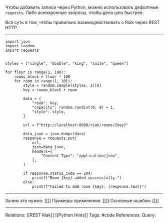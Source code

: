 Чтобы добавить записи через Python, можно использовать дефолтные `requests`. Либо асинхронные запросы, чтобы дело шло быстрее. 

Вся суть в том, чтобы правильно взаимодействовать с Riak через REST HTTP. 

___
```
import json
import random
import requests


styles = ["single", "double", "king", "suite", "queen"]

for floor in range(1, 100):
    rooms_block = floor * 100
    for room in range(1, 101):
        style = random.sample(styles, 1)[0]
        key = rooms_block + room

        data = {
            "room": key,
            "capacity": random.randint(0, 8) + 1,
            "style": style,
        }

        url = f"http://localhost:8098/riak/rooms/{key}"

        data_json = json.dumps(data)
        response = requests.put(
            url,
            json=data_json,
            headers={
                "Content-Type": "application/json",
            },
        )

        if response.status_code == 204:
            print(f"Room {key} added successfully.")
        else:
            print(f"Failed to add room {key}: {response.text}")

```
___
Зачем это нужно: [[]] 
Примеры применения: [[]] 
Основные ошибки: [[]]
___
Relations: [[REST Riak]] [[Python Hints]] 
Tags: #code
References: 
Query: 